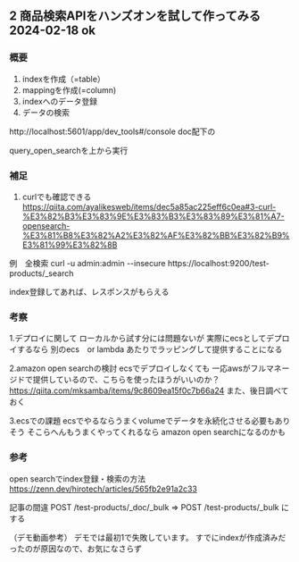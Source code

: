 ## 2 商品検索APIをハンズオンを試して作ってみる 2024-02-18 ok

### 概要
1. indexを作成（=table）
2. mappingを作成(=column)
3. indexへのデータ登録
4. データの検索

http://localhost:5601/app/dev_tools#/console
doc配下の

query_open_searchを上から実行
### 補足

1. curlでも確認できる
https://qiita.com/ayalikesweb/items/dec5a85ac225eff6c0ea#3-curl-%E3%82%B3%E3%83%9E%E3%83%B3%E3%83%89%E3%81%A7-opensearch-%E3%81%B8%E3%82%A2%E3%82%AF%E3%82%BB%E3%82%B9%E3%81%99%E3%82%8B


例　全検索
curl -u admin:admin --insecure https://localhost:9200/test-products/_search

index登録してあれば、レスポンスがもらえる


### 考察

1.デプロイに関して
ローカルから試す分には問題ないが
実際にecsとしてデプロイするなら
別のecs　or lambda
あたりでラッピングして提供することになる

2.amazon open searchの検討
ecsでデプロイしなくても
一応awsがフルマネージドで提供しているので、こちらを使ったほうがいいのか？
https://qiita.com/mksamba/items/9c8609ea15f0c7b66a24
また、後日調べておく

3.ecsでの課題
ecsでやるならうまくvolumeでデータを永続化させる必要もありそう
そこらへんもうまくやってくれるなら
amazon open searchになるのかも



### 参考

open searchでindex登録・検索の方法
https://zenn.dev/hirotech/articles/565fb2e91a2c33

記事の間違
POST /test-products/_doc/_bulk
=>
POST /test-products/_bulk
にする

（デモ動画参考）
デモでは最初1で失敗しています。
すでにindexが作成済みだったのが原因なので、お気になさらず
